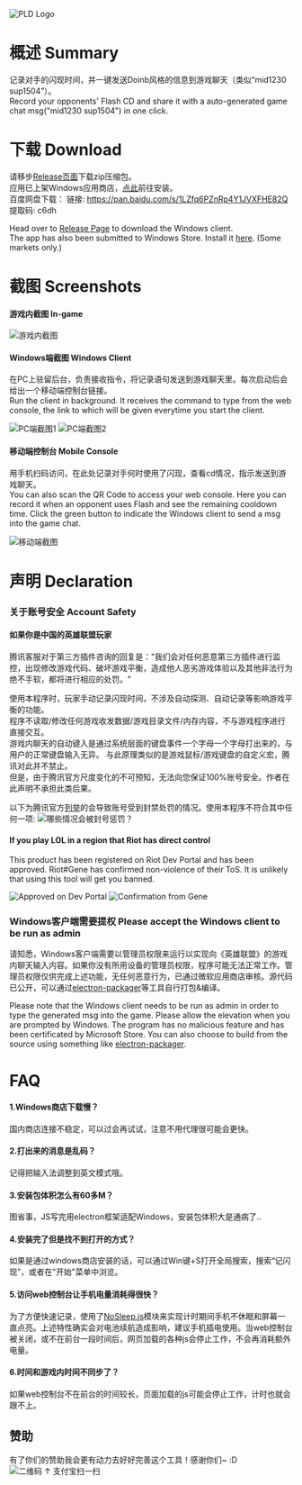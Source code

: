 ![PLD Logo](https://i.loli.net/2020/03/20/EFXrBngtQH41zuq.png)

# 概述 Summary
记录对手的闪现时间，并一键发送Doinb风格的信息到游戏聊天（类似“mid1230 sup1504”）。  
Record your opponents' Flash CD and share it with a auto-generated game chat msg("mid1230 sup1504") in one click.

# 下载 Download
请移步[Release页面](https://github.com/Knkajfw/PasteLikeDoinb/releases)下载zip压缩包。  
应用已上架Windows应用商店，[点此](https://www.microsoft.com/store/apps/9NTFQT7XWQW7)前往安装。  
百度网盘下载：
链接: https://pan.baidu.com/s/1LZfq6PZnRp4Y1JVXFHE82Q 提取码: c6dh

Head over to [Release Page](https://github.com/Knkajfw/PasteLikeDoinb/releases) to download the Windows client.  
The app has also been submitted to Windows Store. Install it [here](https://www.microsoft.com/store/apps/9NTFQT7XWQW7). (Some markets only.)


# 截图 Screenshots
#### 游戏内截图 In-game

![游戏内截图](https://i.loli.net/2020/03/10/MOwG4At2k5PFTDH.png)

#### Windows端截图 Windows Client
在PC上驻留后台，负责接收指令，将记录语句发送到游戏聊天里。每次启动后会给出一个移动端控制台链接。  
Run the client in background. It receives the command to type from the web console, the link to which will be given everytime you start the client.

![PC端截图1](https://i.loli.net/2020/02/29/xVmj4k3LuD1bcJy.png) 
![PC端截图2](https://i.loli.net/2020/02/29/hiHfx1w47eNLP3j.png)

#### 移动端控制台 Mobile Console
用手机扫码访问，在此处记录对手何时使用了闪现，查看cd情况，指示发送到游戏聊天。  
You can also scan the QR Code to access your web console. Here you can record it when an opponent uses Flash and see the remaining cooldown time. Click the green button to indicate the Windows client to send a msg into the game chat.

![移动端截图](https://i.loli.net/2020/02/29/gzVyFjThswEfacP.png)

# 声明 Declaration
### 关于账号安全 Account Safety
#### 如果你是中国的英雄联盟玩家

腾讯客服对于第三方插件咨询的回复是："我们会对任何恶意第三方插件进行监控，出现修改游戏代码、破坏游戏平衡，造成他人恶劣游戏体验以及其他非法行为绝不手软，都将进行相应的处罚。"  

使用本程序时，玩家手动记录闪现时间，不涉及自动探测、自动记录等影响游戏平衡的功能。  
程序不读取/修改任何游戏收发数据/游戏目录文件/内存内容，不与游戏程序进行直接交互。  
游戏内聊天的自动键入是通过系统层面的键盘事件一个字母一个字母打出来的，与用户的正常键盘输入无异。
与此原理类似的是游戏鼠标/游戏键盘的自定义宏，腾讯对此并不禁止。  
但是，由于腾讯官方尺度变化的不可预知，无法向您保证100%账号安全。作者在此声明不承担此类后果。

以下为腾讯官方[列举](https://kf.qq.com/faq/161223EN7j2i161223neURbE.html)的会导致账号受到封禁处罚的情况。使用本程序不符合其中任何一项:
![哪些情况会被封号惩罚？](https://i.loli.net/2020/03/11/C3uphM69K8LqWNr.png)

#### If you play LOL in a region that Riot has direct control

This product has been registered on Riot Dev Portal and has been approved. Riot#Gene has confirmed non-violence of their ToS. It is unlikely that using this tool will get you banned.  

![Approved on Dev Portal](https://i.loli.net/2020/03/20/eLIJXuT3sBoPhwV.png)
![Confirmation from Gene](https://i.loli.net/2020/03/20/Jlf2OQedC8v9TxA.png)

### Windows客户端需要提权 Please accept the Windows client to be run as admin
请知悉，Windows客户端需要以管理员权限来运行以实现向《英雄联盟》的游戏内聊天输入内容。如果你没有所用设备的管理员权限，程序可能无法正常工作。管理员权限仅供完成上述功能，无任何恶意行为，已通过微软应用商店审核。源代码已公开，可以通过[electron-packager](https://github.com/electron/electron-packager)等工具自行打包&编译。

Please note that the Windows client needs to be run as admin in order to type the generated msg into the game. Please allow the elevation when you are prompted by Windows. The program has no malicious feature and has been certificated by Microsoft Store. You can also choose to build from the source using something like [electron-packager](https://github.com/electron/electron-packager).

# FAQ
#### 1.Windows商店下载慢？
国内商店连接不稳定，可以过会再试试，注意不用代理很可能会更快。

#### 2.打出来的消息是乱码？
记得把输入法调整到英文模式哦。

#### 3.安装包体积怎么有60多M？
图省事，JS写完用electron框架适配Windows，安装包体积大是通病了..

#### 4.安装完了但是找不到打开的方式？
如果是通过windows商店安装的话，可以通过Win键+S打开全局搜索，搜索“记闪现”，或者在"开始"菜单中浏览。

#### 5.访问web控制台让手机电量消耗得很快？
为了方便快速记录，使用了[NoSleep.js](https://github.com/richtr/NoSleep.js/)模块来实现计时期间手机不休眠和屏幕一直点亮。上述特性确实会对电池续航造成影响，建议手机插电使用。当web控制台被关闭，或不在前台一段时间后，网页加载的各种js会停止工作，不会再消耗额外电量。

#### 6.时间和游戏内时间不同步了？
如果web控制台不在前台的时间较长，页面加载的js可能会停止工作，计时也就会跟不上。

## 赞助
有了你们的赞助我会更有动力去好好完善这个工具！感谢你们~ :D  
![二维码](https://i.loli.net/2020/03/21/9vq5wsBTU6lNXZr.jpg)
↑ 支付宝扫一扫